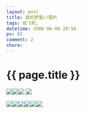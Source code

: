 ```yaml
---
layout: post
title: 我的梦里//图片
tags: 纸飞机,
datetime: 2008-06-08 20:56
pv: 83
comment: 2
share: 
---
```


{{ page.title }}
================

 <p><img small="0" src="http://hiphotos.baidu.com/hueidou163/pic/item/25917bf56b3f3b31bd3109ea.jpg" /><img small="0" src="http://hiphotos.baidu.com/hueidou163/pic/item/0e67ffec97aac13363d09fe2.jpg" /><img small="0" src="http://hiphotos.baidu.com/hueidou163/pic/item/0a7660d3988214143bf3cfec.jpg" /> <img small="0" src="http://hiphotos.baidu.com/hueidou163/pic/item/cb927e347327a12f5ab5f5ed.jpg" /></p><img small="0" src="http://hiphotos.baidu.com/hueidou163/pic/item/392f0fee1ad0f7efb3fb95ee.jpg" /><img small="0" src="http://hiphotos.baidu.com/hueidou163/pic/item/4517f20fae4659f9aa6457ee.jpg" /><img small="0" src="http://hiphotos.baidu.com/hueidou163/pic/item/4e62d7cbf46514e953664fef.jpg" /><img small="0" src="http://hiphotos.baidu.com/hueidou163/pic/item/15ede519047b155142a9ade9.jpg" /><img small="0" src="http://hiphotos.baidu.com/hueidou163/pic/item/62a6841bc934b9c1ac6e75e9.jpg" /><img small="0" src="http://hiphotos.baidu.com/hueidou163/pic/item/3096ef38ec92edd6d46225eb.jpg" /> 

